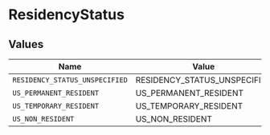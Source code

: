 # ResidencyStatus


## Values

| Name                           | Value                          |
| ------------------------------ | ------------------------------ |
| `RESIDENCY_STATUS_UNSPECIFIED` | RESIDENCY_STATUS_UNSPECIFIED   |
| `US_PERMANENT_RESIDENT`        | US_PERMANENT_RESIDENT          |
| `US_TEMPORARY_RESIDENT`        | US_TEMPORARY_RESIDENT          |
| `US_NON_RESIDENT`              | US_NON_RESIDENT                |